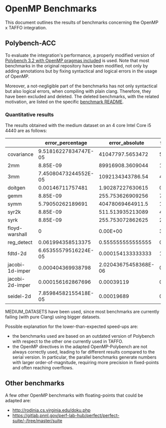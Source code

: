 # OpenMP Benchmarks
This document outlines the results of benchmarks concerning the OpenMP x TAFFO integration.

## Polybench-ACC
To evaluate the integration's performance, a properly modified version of [Polybench 3.2 with OpenMP pragmas included](https://github.com/cavazos-lab/PolyBench-ACC/tree/master/OpenMP) is used. 
Note that most benchmarks in the original repository have been modified, not only by adding annotations but by fixing syntactical and logical errors in the usage of OpenMP.

Moreover, a not-negligible part of the benchmarks has not only syntactical but also logical errors, when compiling with plain clang. Therefore, they have been excluded and deleted.
The deleted benchmarks, with the related motivation, are listed on the specific [benchmark README](https://github.com/HEAPLab/TAFFO-test/blob/openmp/polybench-c-openmp/README.md).

### Quantitative results
The results obtained with the medium dataset on an 4 core Intel Core i5 4440 are as follows:

|                 | error_percentage               | error_absolute                | fixed_time     | floating_time     | speedup           | 
|-----------------|--------------------------------|-------------------------------|----------------|-------------------|-------------------| 
| covariance      | 9.51816227834747E-05           | 41047797.5653472              | 5.681801       | 5.590435          | 0.983919535372675 | 
| 2mm             | 8.85E-09                       | 89916908.3609044              | 15.878777      | 20.033046         | 1.26162399031109  | 
| 3mm             | 7.45080473244552E-05           | 1092134343786.54              | 4.138677       | 5.255662          | 1.26988938735736  | 
| doitgen         | 0.00146711757481               | 1.90287227630615              | 0.636815       | 0.756243          | 1.18753955230326  | 
| gemm            | 8.85E-09                       | 255.753626909256              | 7.059071       | 9.603164          | 1.36040053995774  | 
| symm            | 5.79050262189691               | 40478069464911.5              | 10.695635      | 12.580137         | 1.17619355933519  | 
| syr2k           | 8.85E-09                       | 511.513935213089              | 4.526563       | 6.161568          | 1.3612023073577   | 
| syrk            | 8.85E-09                       | 255.753072862625              | 2.243197       | 3.073655          | 1.37021180039025  | 
| floyd-warshall  | 0                              | 0.00E+00                      | 35.587033      | 34.688018         | 0.974737568034963 | 
| reg_detect      | 0.061994358513375              | 0.555555555555555             | 0.063146       | 0.065715          | 1.04068349539163  | 
| fdtd-2d         | 6.65355579516224E-05           | 0.000154133333333             | 1.901488       | 1.747293          | 0.918908244490631 | 
| jacobi-1d-imper | 0.000404369938798              | 2.02043675458368E-06          | 0.00227        | 0.002037          | 0.897356828193833 | 
| jacobi-2d-imper | 0.000156162867696              | 0.00039119                    | 0.102793       | 0.093422          | 0.908836204799937 | 
| seidel-2d       | 7.85984582155418E-05           | 0.00019689                    | 0.375291       | 0.318882          | 0.849692638512514 | 

MEDIUM_DATASETS have been used, since most benchmarks are currently failing (with pure Clang) using bigger datasets.

Possible explanation for the lower-than-expected speed-ups are:
- the benchmarks used are based on an outdated version of Polybench with respect to the other one currently used in TAFFO.
- the OpenMP directives in the adapted OpenMP-Polybench are not always correctly used, leading to far different results compared to the serial version.
 In particular, the parallel benchmarks generate numbers with larger order-of-magnitude, requiring more precision in fixed-points and often reaching overflows.

## Other benchmarks
A few other OpenMP benchmarks with floating-points that could be adapted are:
- http://rodinia.cs.virginia.edu/doku.php
- https://gitlab.pnnl.gov/perf-lab-hub/perfect/perfect-suite/-/tree/master/suite
